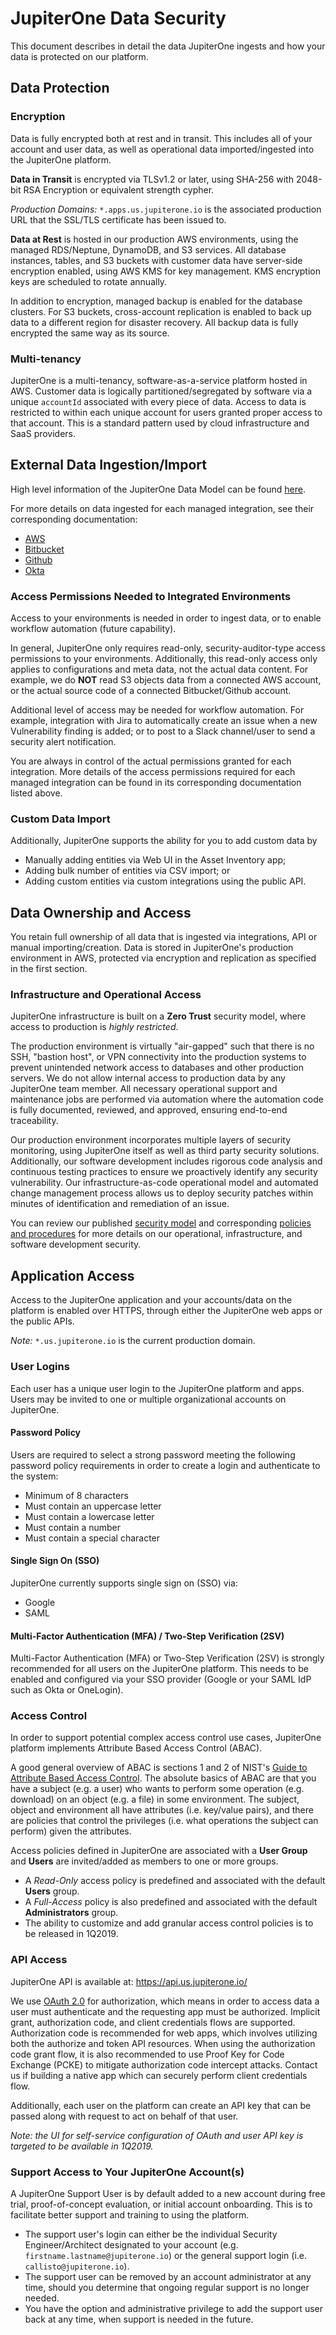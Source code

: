 # JupiterOne Data Security

This document describes in detail the data JupiterOne ingests and how your data
is protected on our platform.

## Data Protection

### Encryption

Data is fully encrypted both at rest and in transit.  This includes all of your
account and user data, as well as operational data imported/ingested into the
JupiterOne platform.

**Data in Transit** is encrypted via TLSv1.2 or later, using SHA-256 with
2048-bit RSA Encryption or equivalent strength cypher.

*Production Domains:* `*.apps.us.jupiterone.io` is the associated production
URL that the SSL/TLS certificate has been issued to.

**Data at Rest** is hosted in our production AWS environments, using the managed
RDS/Neptune, DynamoDB, and S3 services. All database instances, tables, and S3
buckets with customer data have server-side encryption enabled, using AWS KMS
for key management. KMS encryption keys are scheduled to rotate annually.

In addition to encryption, managed backup is enabled for the database clusters.
For S3 buckets, cross-account replication is enabled to back up data to a
different region for disaster recovery. All backup data is fully encrypted the
same way as its source.

### Multi-tenancy

JupiterOne is a multi-tenancy, software-as-a-service platform hosted in AWS.
Customer data is logically partitioned/segregated by software via a unique
`accountId` associated with every piece of data. Access to data is restricted to
within each unique account for users granted proper access to that account. This
is a standard pattern used by cloud infrastructure and SaaS providers.

## External Data Ingestion/Import

High level information of the JupiterOne Data Model can be found [here][data-model].

[data-model]: https://support.jupiterone.io/hc/en-us/articles/360011556113-JupiterOne-Data-Model

For more details on data ingested for each managed integration, see their
corresponding documentation:

- [AWS][aws]
- [Bitbucket][bitbucket]
- [Github][github]
- [Okta][okta]

[aws]: https://support.jupiterone.io/hc/en-us/articles/360012626754-AWS-Data-and-Integration-Details
[bitbucket]: https://support.jupiterone.io/hc/en-us/articles/360012758713-Bitbucket-Data-and-Integration-Details
[github]: https://support.jupiterone.io/hc/en-us/articles/360012627134-Github-Data-and-Integration-Details
[okta]: https://support.jupiterone.io/hc/en-us/articles/360012776654-Okta-Data-and-Integration-Details

### Access Permissions Needed to Integrated Environments

Access to your environments is needed in order to ingest data, or to enable
workflow automation (future capability).

In general, JupiterOne only requires read-only, security-auditor-type access
permissions to your environments. Additionally, this read-only access only
applies to configurations and meta data, not the actual data content. For
example, we do **NOT** read S3 objects data from a connected AWS account, or the
actual source code of a connected Bitbucket/Github account.

Additional level of access may be needed for workflow automation. For example,
integration with Jira to automatically create an issue when a new Vulnerability
finding is added; or to post to a Slack channel/user to send a security alert
notification.

You are always in control of the actual permissions granted for each
integration. More details of the access permissions required for each managed
integration can be found in its corresponding documentation listed above.

### Custom Data Import

Additionally, JupiterOne supports the ability for you to add custom data by

- Manually adding entities via Web UI in the Asset Inventory app;
- Adding bulk number of entities via CSV import; or
- Adding custom entities via custom integrations using the public API.

## Data Ownership and Access

You retain full ownership of all data that is ingested via integrations, API or
manual importing/creation. Data is stored in JupiterOne's production environment
in AWS, protected via encryption and replication as specified in the first
section.

### Infrastructure and Operational Access

JupiterOne infrastructure is built on a **Zero Trust** security model, where
access to production is *highly restricted*.

The production environment is virtually "air-gapped" such that there is no SSH,
"bastion host", or VPN connectivity into the production systems to prevent
unintended network access to databases and other production servers. We do not
allow internal access to production data by any JupiterOne team member. All
necessary operational support and maintenance jobs are performed via automation
where the automation code is fully documented, reviewed, and approved, ensuring
end-to-end traceability.

Our production environment incorporates multiple layers of security monitoring,
using JupiterOne itself as well as third party security solutions. Additionally,
our software development includes rigorous code analysis and continuous testing
practices to ensure we proactively identify any security vulnerability. Our
infrastructure-as-code operational model and automated change management process
allows us to deploy security patches within minutes of identification and
remediation of an issue.

You can review our published [security model][security-model] and corresponding
[policies and procedures][security-psp] for more details on our operational,
infrastructure, and software development security.

[security-model]: https://security.lifeomic.com/psp/model/
[security-psp]: https://security.lifeomic.com/psp/

## Application Access

Access to the JupiterOne application and your accounts/data on the platform is
enabled over HTTPS, through either the JupiterOne web apps or the public APIs.

*Note:* `*.us.jupiterone.io` is the current production domain.

### User Logins

Each user has a unique user login to the JupiterOne platform and apps. Users
may be invited to one or multiple organizational accounts on JupiterOne.

#### Password Policy

Users are required to select a strong password meeting the following password
policy requirements in order to create a login and authenticate to the system:

- Minimum of 8 characters
- Must contain an uppercase letter
- Must contain a lowercase letter
- Must contain a number
- Must contain a special character

#### Single Sign On (SSO)

JupiterOne currently supports single sign on (SSO) via:

- Google
- SAML

#### Multi-Factor Authentication (MFA) / Two-Step Verification (2SV)

Multi-Factor Authentication (MFA) or Two-Step Verification (2SV) is strongly
recommended for all users on the JupiterOne platform. This needs to be enabled
and configured via your SSO provider (Google or your SAML IdP such as Okta or
OneLogin).

### Access Control

In order to support potential complex access control use cases, JupiterOne
platform implements Attribute Based Access Control (ABAC).

A good general overview of ABAC is sections 1 and 2 of NIST's [Guide to
Attribute Based Access Control][nist-abac]. The absolute basics of ABAC are that
you have a subject (e.g. a user) who wants to perform some operation (e.g.
download) on an object (e.g. a file) in some environment. The subject, object
and environment all have attributes (i.e. key/value pairs), and there are
policies that control the privileges (i.e. what operations the subject can
perform) given the attributes.

[nist-abac]: https://csrc.nist.gov/publications/detail/sp/800-162/final

Access policies defined in JupiterOne are associated with a **User Group** and
**Users** are invited/added as members to one or more groups.

- A *Read-Only* access policy is predefined and associated with the default
  **Users** group.
- A *Full-Access* policy is also predefined and associated with the default
  **Administrators** group.
- The ability to customize and add granular access control policies is to be
  released in 1Q2019.

### API Access

JupiterOne API is available at: https://api.us.jupiterone.io/

We use [OAuth 2.0](https://oauth.net/2/) for authorization, which means in order
to access data a user must authenticate and the requesting app must be
authorized. Implicit grant, authorization code, and client credentials flows are
supported. Authorization code is recommended for web apps, which involves
utilizing both the authorize and token API resources. When using the
authorization code grant flow, it is also recommended to use Proof Key for Code
Exchange (PCKE) to mitigate authorization code intercept attacks. Contact us if
building a native app which can securely perform client credentials flow.

Additionally, each user on the platform can create an API key that can be passed
along with request to act on behalf of that user.

*Note: the UI for self-service configuration of OAuth and user API key is targeted to be available in 1Q2019.*

### Support Access to Your JupiterOne Account(s)

A JupiterOne Support User is by default added to a new account during free
trial, proof-of-concept evaluation, or initial account onboarding. This is to
facilitate better support and training to using the platform.

- The support user's login can either be the individual Security
  Engineer/Architect designated to your account (e.g.
  `firstname.lastname@jupiterone.io`) or the general support login (i.e.
  `callisto@jupiterone.io`).
- The support user can be removed by an account administrator at any time,
  should you determine that ongoing regular support is no longer needed.
- You have the option and administrative privilege to add the support user back
  at any time, when support is needed in the future.